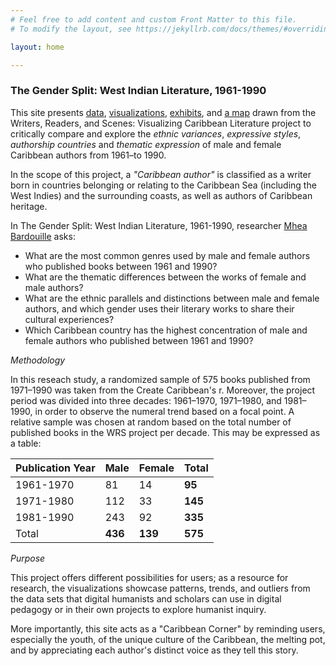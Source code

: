 ```yaml
---
# Feel free to add content and custom Front Matter to this file.
# To modify the layout, see https://jekyllrb.com/docs/themes/#overriding-theme-defaults

layout: home

---
```

<style>
div {
  text-align: justify;
  text-justify: inter-word;
}

</style>

### The Gender Split: West Indian Literature, 1961-1990

This site presents [data](https://github.com/BardouilleMhea/mhea_DH), [visualizations](/mhea_DH/charts), [exhibits](/mhea_DH/exhbits), and [a map](https://uploads.knightlab.com/storymapjs/f46cf935470bb0740a720e3c7f07bf75/authorship-country-1961-1990-highest-concentration-of-female-authors/index.html) drawn from the Writers, Readers, and Scenes: Visualizing Caribbean Literature project to critically compare and explore the *ethnic variances*, *expressive styles*, *authorship countries* and *thematic expression*  of male and female Caribbean authors from 1961–to 1990.

In the scope of this project, a *"Caribbean author"* is classified as a writer born in countries belonging or relating to the Caribbean Sea (including the West Indies) and the surrounding coasts, as well as authors of Caribbean heritage.

In The Gender Split: West Indian Literature, 1961-1990, researcher [Mhea Bardouille](/mhea_DH/about) asks: 
* What are the most common genres used by male and female authors who published books between 1961 and 1990? 
* What are the thematic differences between the works of female and male authors? 
* What are the ethnic parallels and distinctions between male and female authors, and which gender uses their literary works to share their cultural experiences?
* Which Caribbean country has the highest concentration of male and female authors who published between 1961 and 1990?

*Methodology* 

In this reseach study, a randomized sample of 575 books published from 1971–1990 was taken from the Create Caribbean's r. Moreover, the project period was divided into three decades: 1961–1970, 1971–1980, and 1981–1990, in order to observe the numeral trend based on a focal point. A relative sample was chosen at random based on the total number of published books in the WRS project per decade. This may be expressed as a table:

| **Publication Year**   | Male        |Female    |Total      | 
| -----------------------| ----------- |------------|-----------|
| 1961-1970          |    81     |   14   | **95**  | 
| 1971-1980              |     112     |   33     |  **145**  |
| 1981-1990              |     243     |   92   |   **335** |
| Total                  | **436**     |  **139** | **575** |


*Purpose*

This project offers different possibilities for users; as a resource for research, the visualizations showcase patterns, trends, and outliers from the data sets that digital humanists and scholars can use in digital pedagogy or in their own projects to explore humanist inquiry.

More importantly, this site acts as a "Caribbean Corner" by reminding users, especially the youth, of the unique culture of the Caribbean, the melting pot, and by appreciating each author's distinct voice as they tell this story. 

